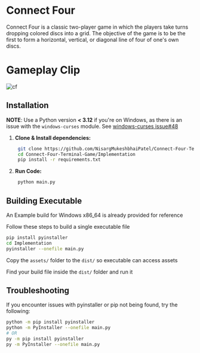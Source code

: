 # Connect Four

Connect Four is a classic two-player game in which the players take turns dropping colored discs into a grid. The objective of the game is to be the first to form a horizontal, vertical, or diagonal line of four of one's own discs.

# Gameplay Clip
![cf](https://github.com/NisargMukeshbhaiPatel/Connect-Four-Terminal-Game/assets/101616954/3c26dd5d-08d1-4f1e-b7a1-b6446d94969b)

## Installation

**NOTE**: Use a Python version **< 3.12** if you're on Windows, as there is an issue with the `windows-curses` module. See [windows-curses issue#48](https://github.com/zephyrproject-rtos/windows-curses/issues/48)

1. **Clone & Install dependencies:**

   ```bash
	git clone https://github.com/NisargMukeshbhaiPatel/Connect-Four-Terminal-Game.git
	cd Connect-Four-Terminal-Game/Implementation
	pip install -r requirements.txt
   ```

2. **Run Code:**

   ```bash
	python main.py	
   ```

## Building Executable
An Example build for Windows x86_64 is already provided for reference

Follow these steps to build a single executable file

```bash
pip install pyinstaller
cd Implementation
pyinstaller --onefile main.py
```

Copy the `assets/` folder to the `dist/` so executable can access assets

Find your build file inside the `dist/` folder and run it

## Troubleshooting

If you encounter issues with pyinstaller or pip not being found, try the following:

```bash
python -m pip install pyinstaller
python -m PyInstaller --onefile main.py 
# OR
py -m pip install pyinstaller
py -m PyInstaller --onefile main.py 
```

